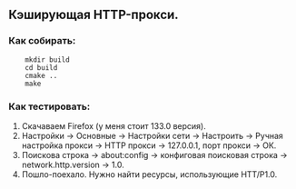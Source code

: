 ## Кэширующая HTTP-прокси.
### Как собирать:
``` 
    mkdir build
    cd build
    cmake ..
    make
```
### Как тестировать:
1. Скачаваем Firefox (у меня стоит 133.0 версия).
2. Настройки -> Основные -> Настройки сети -> Настроить -> Ручная настройка прокси -> 
   HTTP прокси -> 127.0.0.1, порт прокси -> ОК.
3. Поискова строка -> about:config -> конфиговая поисковая строка -> network.http.version -> 1.0.
4. Пошло-поехало. Нужно найти ресурсы, использующие HTT/P1.0.